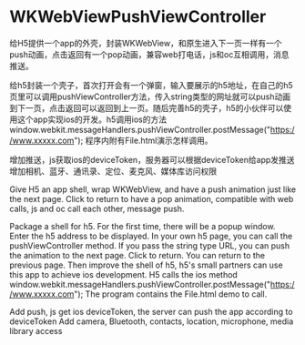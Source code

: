 # WKWebViewPushViewController
给H5提供一个app的外壳，封装WKWebView，和原生进入下一页一样有一个push动画，点击返回有一个pop动画，兼容web打电话，js和oc互相调用，消息推送。

给h5封装一个壳子，首次打开会有一个弹窗，输入要展示的h5地址，在自己的h5页里可以调用pushViewController方法，传入string类型的网址就可以push动画到下一页，点击返回可以返回到上一页。随后完善h5的壳子，h5的小伙伴可以使用这个app实现ios的开发。h5调用ios的方法                    window.webkit.messageHandlers.pushViewController.postMessage("https://www.xxxxx.com"); 程序内附有File.html演示怎样调用。

增加推送，js获取ios的deviceToken，服务器可以根据deviceToken给app发推送
增加相机、蓝牙、通讯录、定位、麦克风、媒体库访问权限





Give H5 an app shell, wrap WKWebView, and have a push animation just like the next page. Click to return to have a pop animation, compatible with web calls, js and oc call each other, message push.

Package a shell for h5. For the first time, there will be a popup window. Enter the h5 address to be displayed. In your own h5 page, you can call the pushViewController method. If you pass the string type URL, you can push the animation to the next page. Click to return. You can return to the previous page. Then improve the shell of h5, h5's small partners can use this app to achieve ios development. H5 calls the ios method window.webkit.messageHandlers.pushViewController.postMessage("https://www.xxxxx.com"); The program contains the File.html demo to call.

Add push, js get ios deviceToken, the server can push the app according to deviceToken
Add camera, Bluetooth, contacts, location, microphone, media library access
